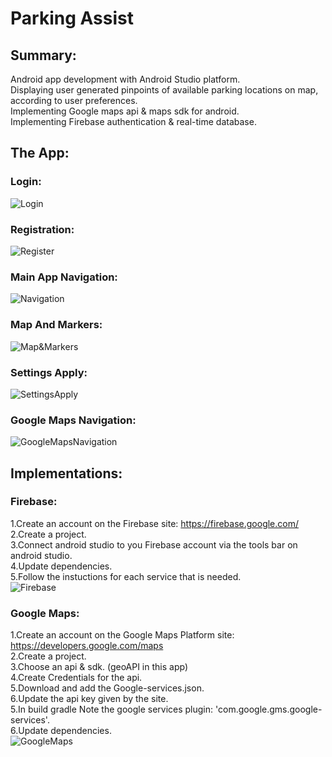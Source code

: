 # Parking Assist

## Summary:
Android app development with Android Studio platform.<br />
Displaying user generated pinpoints of available parking locations on map, according to user preferences.<br />
Implementing Google maps api & maps sdk for android.<br />
Implementing Firebase authentication & real-time database.<br />

## The App:

### Login:
![Login](https://github.com/nqoy/Parking-Assist-AndroidApp/blob/main/Login.png)

### Registration:
![Register](https://github.com/nqoy/Parking-Assist-AndroidApp/blob/main/Register.png)

### Main App Navigation:
![Navigation](https://github.com/nqoy/Parking-Assist-AndroidApp/blob/main/Navigation.png)

### Map And Markers:
![Map&Markers](https://github.com/nqoy/Parking-Assist-AndroidApp/blob/main/Map%26Markers.png)

### Settings Apply:
![SettingsApply](https://github.com/nqoy/Parking-Assist-AndroidApp/blob/main/SettingsApply.png)

### Google Maps Navigation:
![GoogleMapsNavigation](https://github.com/nqoy/Parking-Assist-AndroidApp/blob/main/GoogleMapsNavigation.png)

## Implementations:
### Firebase:
1.Create an account on the Firebase site: https://firebase.google.com/ <br />
2.Create a project.<br />
3.Connect android studio to you Firebase account via the tools bar on android studio.<br />
4.Update dependencies.<br />
5.Follow the instuctions for each service that is needed.<br />
![Firebase](https://github.com/nqoy/Parking-Assist-AndroidApp/blob/main/%E2%80%8F%E2%80%8FFirebase.png)

### Google Maps:
1.Create an account on the Google Maps Platform site: https://developers.google.com/maps <br />
2.Create a project.<br />
3.Choose an api & sdk. (geoAPI in this app) <br />
4.Create Credentials for the api.<br />
5.Download and add the Google-services.json.<br />
6.Update the api key given by the site.<br />
5.In build gradle Note the google services plugin: 'com.google.gms.google-services'.<br />
6.Update dependencies.<br />
![GoogleMaps](https://github.com/nqoy/Parking-Assist-AndroidApp/blob/main/GoogleMaps.png)
